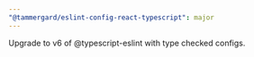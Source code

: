 ```yaml
---
"@tammergard/eslint-config-react-typescript": major
---
```


Upgrade to v6 of @typescript-eslint with type checked configs.
